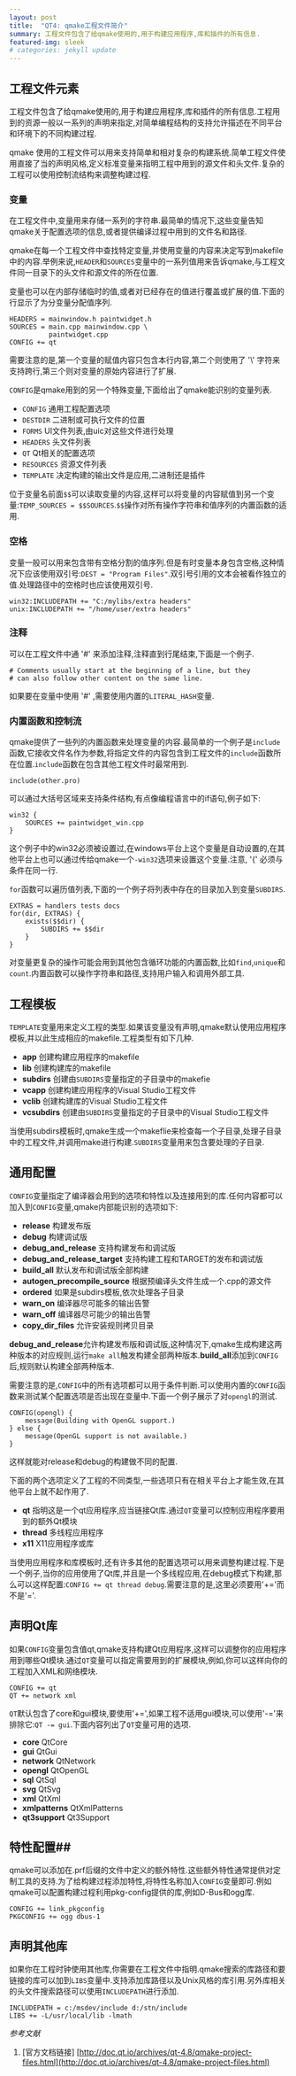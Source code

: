 ```yaml
---
layout: post
title:  "QT4: qmake工程文件简介"
summary: 工程文件包含了给qmake使用的,用于构建应用程序,库和插件的所有信息.
featured-img: sleek
# categories: jekyll update
---
```

## 工程文件元素 ##

工程文件包含了给qmake使用的,用于构建应用程序,库和插件的所有信息.工程用到的资源一般以一系列的声明来指定,对简单编程结构的支持允许描述在不同平台和环境下的不同构建过程.

qmake 使用的工程文件可以用来支持简单和相对复杂的构建系统.简单工程文件使用直接了当的声明风格,定义标准变量来指明工程中用到的源文件和头文件.复杂的工程可以使用控制流结构来调整构建过程.

### 变量 ###

在工程文件中,变量用来存储一系列的字符串.最简单的情况下,这些变量告知qmake关于配置选项的信息,或者提供编译过程中用到的文件名和路径.

qmake在每一个工程文件中查找特定变量,并使用变量的内容来决定写到makefile中的内容.举例来说,`HEADER`和`SOURCES`变量中的一系列值用来告诉qmake,与工程文件同一目录下的头文件和源文件的所在位置.

变量也可以在内部存储临时的值,或者对已经存在的值进行覆盖或扩展的值.下面的行显示了为分变量分配值序列.

```
HEADERS = mainwindow.h paintwidget.h
SOURCES = main.cpp mainwindow.cpp \
          paintwidget.cpp
CONFIG += qt
```

需要注意的是,第一个变量的赋值内容只包含本行内容,第二个则使用了 '\\' 字符来支持跨行,第三个则对变量的原始内容进行了扩展.

`CONFIG`是qmake用到的另一个特殊变量,下面给出了qmake能识别的变量列表.

  * `CONFIG` 通用工程配置选项
  * `DESTDIR` 二进制或可执行文件的位置
  * `FORMS` UI文件列表,由uic对这些文件进行处理
  * `HEADERS` 头文件列表
  * `QT` Qt相关的配置选项
  * `RESOURCES` 资源文件列表
  * `TEMPLATE` 决定构建的输出文件是应用,二进制还是插件
  
位于变量名前面`$$`可以读取变量的内容,这样可以将变量的内容赋值到另一个变量:`TEMP_SOURCES = $$SOURCES`.`$$`操作对所有操作字符串和值序列的内置函数的适用.

### 空格 ###

变量一般可以用来包含带有空格分割的值序列.但是有时变量本身包含空格,这种情况下应该使用双引号:`DEST = "Program Files"`.双引号引用的文本会被看作独立的值.处理路径中的空格时也应该使用双引号.

```
win32:INCLUDEPATH += "C:/mylibs/extra headers"
unix:INCLUDEPATH += "/home/user/extra headers"
```

### 注释 ###

可以在工程文件中通 '#' 来添加注释,注释直到行尾结束,下面是一个例子.

```
# Comments usually start at the beginning of a line, but they
# can also follow other content on the same line.
```

如果要在变量中使用 '#' ,需要使用内置的`LITERAL_HASH`变量.

### 内置函数和控制流 ###

qmake提供了一些列的内置函数来处理变量的内容.最简单的一个例子是`include`函数,它接收文件名作为参数,将指定文件的内容包含到工程文件的`include`函数所在位置.`include`函数在包含其他工程文件时最常用到.

```
include(other.pro)
```

可以通过大括号区域来支持条件结构,有点像编程语言中的if语句,例子如下:

```
win32 {
    SOURCES += paintwidget_win.cpp
}
```

这个例子中的win32必须被设置过,在windows平台上这个变量是自动设置的,在其他平台上也可以通过传给qmake一个`-win32`选项来设置这个变量.注意, '{' 必须与条件在同一行.

`for`函数可以遍历值列表,下面的一个例子将列表中存在的目录加入到变量`SUBDIRS`.

```
EXTRAS = handlers tests docs
for(dir, EXTRAS) {
    exists($$dir) {
        SUBDIRS += $$dir
    }
}
```

对变量更复杂的操作可能会用到其他包含循环功能的内置函数,比如`find`,`unique`和`count`.内置函数可以操作字符串和路径,支持用户输入和调用外部工具.

## 工程模板 ##

`TEMPLATE`变量用来定义工程的类型.如果该变量没有声明,qmake默认使用应用程序模板,并以此生成相应的makefile.工程类型有如下几种.

  * **app** 创建构建应用程序的makefile
  * **lib** 创建构建库的makefile
  * **subdirs** 创建由`SUBDIRS`变量指定的子目录中的makefie
  * **vcapp** 创建构建应用程序的Visual Studio工程文件 
  * **vclib** 创建构建库的Visual Studio工程文件
  * **vcsubdirs** 创建由`SUBDIRS`变量指定的子目录中的Visual Studio工程文件

当使用subdirs模板时,qmake生成一个makeflie来检查每一个子目录,处理子目录中的工程文件,并调用make进行构建.`SUBDIRS`变量用来包含要处理的子目录.

## 通用配置 ##

`CONFIG`变量指定了编译器会用到的选项和特性以及连接用到的库.任何内容都可以加入到`CONFIG`变量,qmake内部能识别的选项如下:

  * **release** 构建发布版
  * **debug** 构建调试版
  * **debug_and_release** 支持构建发布和调试版
  * **debug_and_release_target** 支持构建工程和TARGET的发布和调试版
  * **build_all** 默认发布和调试版全部构建
  * **autogen_precompile_source** 根据预编译头文件生成一个.cpp的源文件
  * **ordered** 如果是subdirs模板,依次处理各子目录
  * **warn_on** 编译器尽可能多的输出告警
  * **warn_off** 编译器尽可能少的输出告警
  * **copy_dir_files** 允许安装规则拷贝目录

**debug_and_release**允许构建发布版和调试版,这种情况下,qmake生成构建这两种版本的对应规则,运行`make all`触发构建全部两种版本.**build_all**添加到`CONFIG`后,规则默认构建全部两种版本.

需要注意的是,`CONFIG`中的所有选项都可以用于条件判断.可以使用内置的`CONFIG`函数来测试某个配置选项是否出现在变量中.下面一个例子展示了对`opengl`的测试.

```
CONFIG(opengl) {
    message(Building with OpenGL support.)
} else {
    message(OpenGL support is not available.)
}
```

这样就能对release和debug的构建做不同的配置.

下面的两个选项定义了工程的不同类型,一些选项只有在相关平台上才能生效,在其他平台上就不起作用了.

  * **qt** 指明这是一个qt应用程序,应当链接Qt库.通过`QT`变量可以控制应用程序要用到的额外Qt模块
  * **thread** 多线程应用程序
  * **x11** X11应用程序或库
  
当使用应用程序和库模板时,还有许多其他的配置选项可以用来调整构建过程.下是一个例子,当你的应用使用了Qt库,并且是一个多线程应用,在debug模式下构建,那么可以这样配置:`CONFIG += qt thread debug`.需要注意的是,这里必须要用'+='而不是'='.

## 声明Qt库 ##

如果`CONFIG`变量包含值qt,qmake支持构建Qt应用程序,这样可以调整你的应用程序用到哪些Qt模块.通过`QT`变量可以指定需要用到的扩展模块,例如,你可以这样向你的工程加入XML和网络模块.

```
CONFIG += qt
QT += network xml
```

`QT`默认包含了core和gui模块,要使用'+=',如果工程不适用gui模块,可以使用'-='来排除它:`QT -= gui`.下面内容列出了`QT`变量可用的选项.

  * **core** QtCore
  * **gui** QtGui
  * **network** QtNetwork
  * **opengl** QtOpenGL
  * **sql** QtSql
  * **svg** QtSvg
  * **xml** QtXml
  * **xmlpatterns** QtXmlPatterns
  * **qt3support** Qt3Support
  
## 特性配置##

qmake可以添加在.prf后缀的文件中定义的额外特性.这些额外特性通常提供对定制工具的支持.为了给构建过程添加特性,将特性名称加入`CONFIG`变量即可.例如qmake可以配置构建过程利用pkg-config提供的库,例如D-Bus和ogg库.

```
CONFIG += link_pkgconfig
PKGCONFIG += ogg dbus-1
```

## 声明其他库 ##

如果你在工程时钟使用其他库,你需要在工程文件中指明.qmake搜索的库路径和要链接的库可以加到`LIBS`变量中.支持添加库路径以及Unix风格的库引用.另外库相关的头文件搜索路径可以使用`INCLUDEPATH`进行添加.

```
INCLUDEPATH = c:/msdev/include d:/stn/include
LIBS += -L/usr/local/lib -lmath
```

*参考文献*

1. [官方文档链接] [http://doc.qt.io/archives/qt-4.8/qmake-project-files.html](http://doc.qt.io/archives/qt-4.8/qmake-project-files.html)
